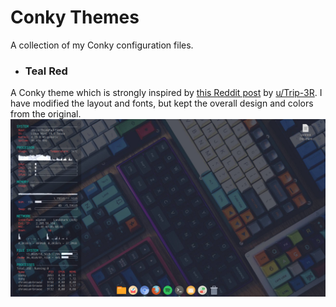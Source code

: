 # Conky Themes
A collection of my Conky configuration files.

- ### Teal Red
A Conky theme which is strongly inspired by [this Reddit post](https://www.reddit.com/r/Conkyporn/comments/9czm1n/finally_somewhat_happy_with_my_conky/) by [u/Trip-3R](https://www.reddit.com/user/Trip-3R). I have modified the layout and fonts, but kept the overall design and colors from the original.
![alt text](Teal_Red/preview.png "Logo Title Text 1")
